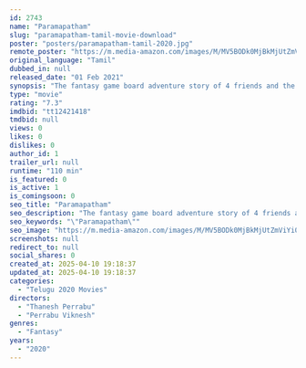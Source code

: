 ```yaml
---
id: 2743
name: "Paramapatham"
slug: "paramapatham-tamil-movie-download"
poster: "posters/paramapatham-tamil-2020.jpg"
remote_poster: "https://m.media-amazon.com/images/M/MV5BODk0MjBkMjUtZmViYi00YmZhLWJhZjgtYjI0ZGEyZDg0ZDAxXkEyXkFqcGdeQXVyMTE2NjQ5MDI4._V1_SX300.jpg"
original_language: "Tamil"
dubbed_in: null
released_date: "01 Feb 2021"
synopsis: "The fantasy game board adventure story of 4 friends and the how the game is start affect their daily lives."
type: "movie"
rating: "7.3"
imdbid: "tt12421418"
tmdbid: null
views: 0
likes: 0
dislikes: 0
author_id: 1
trailer_url: null
runtime: "110 min"
is_featured: 0
is_active: 1
is_comingsoon: 0
seo_title: "Paramapatham"
seo_description: "The fantasy game board adventure story of 4 friends and the how the game is start affect their daily lives."
seo_keywords: "\"Paramapatham\""
seo_image: "https://m.media-amazon.com/images/M/MV5BODk0MjBkMjUtZmViYi00YmZhLWJhZjgtYjI0ZGEyZDg0ZDAxXkEyXkFqcGdeQXVyMTE2NjQ5MDI4._V1_SX300.jpg"
screenshots: null
redirect_to: null
social_shares: 0
created_at: 2025-04-10 19:18:37
updated_at: 2025-04-10 19:18:37
categories:
  - "Telugu 2020 Movies"
directors:
  - "Thanesh Perrabu"
  - "Perrabu Viknesh"
genres:
  - "Fantasy"
years:
  - "2020"
---
```

